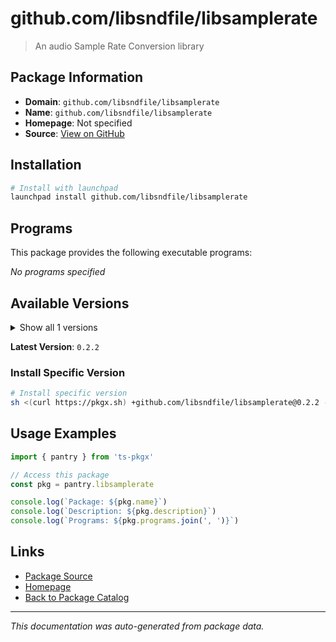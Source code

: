 # github.com/libsndfile/libsamplerate

> An audio Sample Rate Conversion library

## Package Information

- **Domain**: `github.com/libsndfile/libsamplerate`
- **Name**: `github.com/libsndfile/libsamplerate`
- **Homepage**: Not specified
- **Source**: [View on GitHub](https://github.com/pkgxdev/pantry/tree/main/projects/github.com/libsndfile/libsamplerate/package.yml)

## Installation

```bash
# Install with launchpad
launchpad install github.com/libsndfile/libsamplerate
```

## Programs

This package provides the following executable programs:

*No programs specified*

## Available Versions

<details>
<summary>Show all 1 versions</summary>

- `0.2.2`

</details>

**Latest Version**: `0.2.2`

### Install Specific Version

```bash
# Install specific version
sh <(curl https://pkgx.sh) +github.com/libsndfile/libsamplerate@0.2.2 -- $SHELL -i
```

## Usage Examples

```typescript
import { pantry } from 'ts-pkgx'

// Access this package
const pkg = pantry.libsamplerate

console.log(`Package: ${pkg.name}`)
console.log(`Description: ${pkg.description}`)
console.log(`Programs: ${pkg.programs.join(', ')}`)
```

## Links

- [Package Source](https://github.com/pkgxdev/pantry/tree/main/projects/github.com/libsndfile/libsamplerate/package.yml)
- [Homepage](#)
- [Back to Package Catalog](../../../package-catalog.md)

---

*This documentation was auto-generated from package data.*
